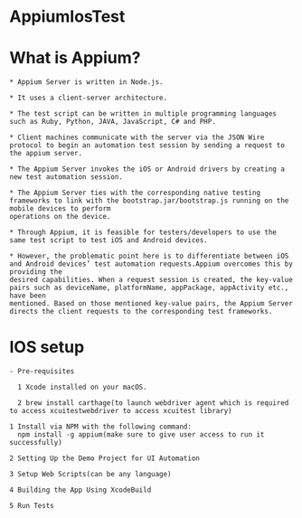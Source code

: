 # AppiumIosTest

  # What is Appium?
  
    * Appium Server is written in Node.js.
    
    * It uses a client-server architecture.
    
    * The test script can be written in multiple programming languages such as Ruby, Python, JAVA, JavaScript, C# and PHP.
    
    * Client machines communicate with the server via the JSON Wire protocol to begin an automation test session by sending a request to the appium server.
    
    * The Appium Server invokes the iOS or Android drivers by creating a new test automation session.
    
    * The Appium Server ties with the corresponding native testing frameworks to link with the bootstrap.jar/bootstrap.js running on the mobile devices to perform     
    operations on the device.
    
    * Through Appium, it is feasible for testers/developers to use the same test script to test iOS and Android devices.
    
    * However, the problematic point here is to differentiate between iOS and Android devices’ test automation requests.Appium overcomes this by providing the 
    desired capabilities. When a request session is created, the key-value pairs such as deviceName, platformName, appPackage, appActivity etc., have been 
    mentioned. Based on those mentioned key-value pairs, the Appium Server directs the client requests to the corresponding test frameworks.

  # IOS setup
    - Pre-requisites
      
      1 Xcode installed on your macOS.
        
      2 brew install carthage(to launch webdriver agent which is required to access xcuitestwebdriver to access xcuitest library)
        
    1 Install via NPM with the following command:
      npm install -g appium(make sure to give user access to run it successfully)
      
    2 Setting Up the Demo Project for UI Automation
    
    3 Setup Web Scripts(can be any language)
    
    4 Building the App Using XcodeBuild
    
    5 Run Tests
    

